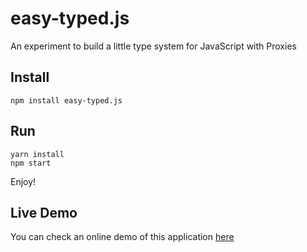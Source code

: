 # easy-typed.js
An experiment to build a little type system for JavaScript with Proxies

## Install

    npm install easy-typed.js

## Run
    yarn install
    npm start
    
Enjoy!

## Live Demo

You can check an online demo of this application [here](https://francesco-strazzullo.github.io/js-proxies-type-system)
